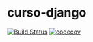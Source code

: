 # curso-django

[![Build Status](https://travis-ci.org/smkbarbosa/curso-django.svg?branch=main)](https://travis-ci.org/smkbarbosa/curso-django)
[![codecov](https://codecov.io/gh/smkbarbosa/curso-django/branch/main/graph/badge.svg?token=sBiQaB7p0a)](https://codecov.io/gh/smkbarbosa/curso-django)

